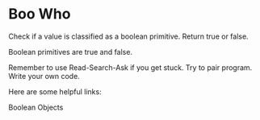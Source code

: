 # Boo Who

Check if a value is classified as a boolean primitive. Return true or false.

Boolean primitives are true and false.

Remember to use Read-Search-Ask if you get stuck. Try to pair program. Write your own code.

Here are some helpful links:

Boolean Objects

